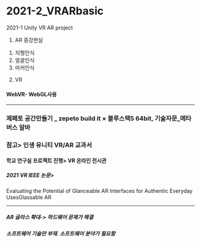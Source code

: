 # 2021-2_VRARbasic
2021-1 Unity VR AR project

1. AR 증강현실
1) 지형인식
2) 얼굴인식
3) 마커인식


2. VR
#### WebVR- WebGL사용

***
### 제페토 공간만들기 _ zepeto build it × 블루스택5 64bit, 기술자문_메타버스 알바


### 참고> 인생 유니티 VR/AR 교과서
#### 학교 연구실 프로젝트 진행> VR 온라인 전시관
##### 2021 VR IEEE 논문> 
Evaluating the Potential of Glanceable AR Interfaces for Authentic Everyday UsesGlassable AR  
***
##### AR 글라스 확대-> 하드웨어 문제가 해결
##### 소프트웨어 기술만 부재. 소프트웨어 분야가 필요함
